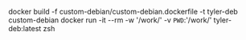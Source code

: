 docker build -f custom-debian/custom-debian.dockerfile -t tyler-deb custom-debian
docker run -it --rm -w '/work/' -v `PWD`:'/work/' tyler-deb:latest zsh